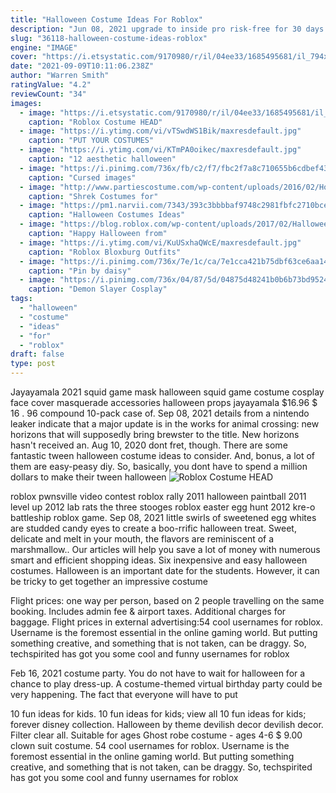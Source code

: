 ```yaml
---
title: "Halloween Costume Ideas For Roblox"
description: "Jun 08, 2021 upgrade to inside pro risk-free for 30 days. Join inside pro to gain access to our slack community of over 2,500 entrepreneurs and executives, participate in community-only amas,"
slug: "36118-halloween-costume-ideas-roblox"
engine: "IMAGE"
cover: "https://i.etsystatic.com/9170980/r/il/04ee33/1685495681/il_794xN.1685495681_l1sy.jpg"
date: "2021-09-09T10:11:06.238Z"
author: "Warren Smith"
ratingValue: "4.2"
reviewCount: "34"
images:
  - image: "https://i.etsystatic.com/9170980/r/il/04ee33/1685495681/il_794xN.1685495681_l1sy.jpg"
    caption: "Roblox Costume HEAD"
  - image: "https://i.ytimg.com/vi/vTSwdWS1Bik/maxresdefault.jpg"
    caption: "PUT YOUR COSTUMES"
  - image: "https://i.ytimg.com/vi/KTmPA0oikec/maxresdefault.jpg"
    caption: "12 aesthetic halloween"
  - image: "https://i.pinimg.com/736x/fb/c2/f7/fbc2f7a8c710655b6cdbef434ea626b8.jpg"
    caption: "Cursed images"
  - image: "http://www.partiescostume.com/wp-content/uploads/2016/02/Homemade-Shrek-Costume.jpg"
    caption: "Shrek Costumes for"
  - image: "https://pm1.narvii.com/7343/393c3bbbbaf9748c2981fbfc2710bcedeee04a84r1-653-629v2_hq.jpg"
    caption: "Halloween Costumes Ideas"
  - image: "https://blog.roblox.com/wp-content/uploads/2017/02/Halloween6.jpg"
    caption: "Happy Halloween from"
  - image: "https://i.ytimg.com/vi/KuUSxhaQWcE/maxresdefault.jpg"
    caption: "Roblox Bloxburg Outfits"
  - image: "https://i.pinimg.com/736x/7e/1c/ca/7e1cca421b75dbf63ce6aa14403c33e1.jpg"
    caption: "Pin by daisy"
  - image: "https://i.pinimg.com/736x/04/87/5d/04875d48241b0b6b73bd9524753bc64f.jpg"
    caption: "Demon Slayer Cosplay"
tags:
  - "halloween"
  - "costume"
  - "ideas"
  - "for"
  - "roblox"
draft: false
type: post
---
```


Jayayamala 2021 squid game mask halloween squid game costume cosplay face cover masquerade accessories halloween props jayayamala $16.96 $ 16 . 96 compound 10-pack case of. Sep 08, 2021 details from a nintendo leaker indicate that a major update is in the works for animal crossing: new horizons that will supposedly bring brewster to the title. New horizons hasn't received an. Aug 10, 2020 dont fret, though. There are some fantastic tween halloween costume ideas to consider. And, bonus, a lot of them are easy-peasy diy. So, basically, you dont have to spend a million dollars to make their tween halloween
![Roblox Costume HEAD](https://i.etsystatic.com/9170980/r/il/04ee33/1685495681/il_794xN.1685495681_l1sy.jpg "Roblox Costume HEAD")

roblox pwnsville video contest  roblox rally 2011  halloween paintball 2011  level up 2012 lab rats  the three stooges  roblox easter egg hunt 2012  kre-o battleship  roblox game. Sep 08, 2021 little swirls of sweetened egg whites are studded candy eyes to create a boo-rrific halloween treat. Sweet, delicate and melt in your mouth, the flavors are reminiscent of a marshmallow.. Our articles will help you save a lot of money with numerous smart and efficient shopping ideas. Six inexpensive and easy halloween costumes. Halloween is an important date for the students. However, it can be tricky to get together an impressive costume
<!--inArticleAds-->

<!--galleryOne-->

Flight prices: one way per person, based on 2 people travelling on the same booking. Includes admin fee & airport taxes. Additional charges for baggage. Flight prices in external advertising:54 cool usernames for roblox. Username is the foremost essential in the online gaming world. But putting something creative, and something that is not taken, can be draggy. So, techspirited has got you some cool and funny usernames for roblox
<!--inArticleAds-->

<!--galleryTwo-->

Feb 16, 2021 costume party. You do not have to wait for halloween for a chance to play dress-up. A costume-themed virtual birthday party could be very happening. The fact that everyone will have to put
<!--galleryThree-->

10 fun ideas for kids. 10 fun ideas for kids; view all 10 fun ideas for kids; forever disney collection.  Halloween by theme devilish decor devilish decor. Filter clear all. Suitable for ages Ghost robe costume - ages 4-6 $ 9.00 clown suit costume. 54 cool usernames for roblox. Username is the foremost essential in the online gaming world. But putting something creative, and something that is not taken, can be draggy. So, techspirited has got you some cool and funny usernames for roblox